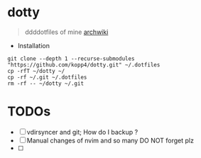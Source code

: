 # dotty
> ddddotfiles of mine
[archwiki](https://wiki.archlinux.org/title/Dotfiles#Tracking_dotfiles_directly_with_Git)



* Installation 
```shell
git clone --depth 1 --recurse-submodules "https://github.com/kopp4/dotty.git" ~/.dotfiles
cp -rfT ~/dotty ~/
cp -rf ~/.git ~/.dotfiles
rm -rf -- ~/dotty ~/.git
```

# TODOs
- [ ] vdirsyncer and git; How do I backup ?
- [ ] Manual changes of nvim and so many DO NOT forget plz
- [ ] 
